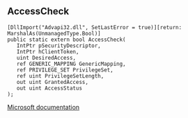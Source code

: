 ## AccessCheck

```
[DllImport("Advapi32.dll", SetLastError = true)][return: MarshalAs(UnmanagedType.Bool)]
public static extern bool AccessCheck(
   IntPtr pSecurityDescriptor,
   IntPtr hClientToken,
   uint DesiredAccess,
   ref GENERIC_MAPPING GenericMapping,
   ref PRIVILEGE_SET PrivilegeSet,
   ref uint PrivilegeSetLength,
   out uint GrantedAccess,
   out uint AccessStatus
);
```

[Microsoft documentation](https://docs.microsoft.com/en-us/windows/win32/api/securitybaseapi/nf-securitybaseapi-accesscheck)

